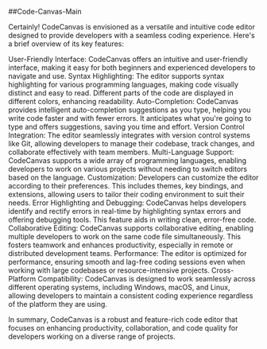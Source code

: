 ##Code-Canvas-Main

Certainly! CodeCanvas is envisioned as a versatile and intuitive code editor designed to provide developers with a seamless coding experience. Here's a brief overview of its key features:

User-Friendly Interface: CodeCanvas offers an intuitive and user-friendly interface, making it easy for both beginners and experienced developers to navigate and use.
Syntax Highlighting: The editor supports syntax highlighting for various programming languages, making code visually distinct and easy to read. Different parts of the code are displayed in different colors, enhancing readability.
Auto-Completion: CodeCanvas provides intelligent auto-completion suggestions as you type, helping you write code faster and with fewer errors. It anticipates what you're going to type and offers suggestions, saving you time and effort.
Version Control Integration: The editor seamlessly integrates with version control systems like Git, allowing developers to manage their codebase, track changes, and collaborate effectively with team members.
Multi-Language Support: CodeCanvas supports a wide array of programming languages, enabling developers to work on various projects without needing to switch editors based on the language.
Customization: Developers can customize the editor according to their preferences. This includes themes, key bindings, and extensions, allowing users to tailor their coding environment to suit their needs.
Error Highlighting and Debugging: CodeCanvas helps developers identify and rectify errors in real-time by highlighting syntax errors and offering debugging tools. This feature aids in writing clean, error-free code.
Collaborative Editing: CodeCanvas supports collaborative editing, enabling multiple developers to work on the same code file simultaneously. This fosters teamwork and enhances productivity, especially in remote or distributed development teams.
Performance: The editor is optimized for performance, ensuring smooth and lag-free coding sessions even when working with large codebases or resource-intensive projects.
Cross-Platform Compatibility: CodeCanvas is designed to work seamlessly across different operating systems, including Windows, macOS, and Linux, allowing developers to maintain a consistent coding experience regardless of the platform they are using.


In summary, CodeCanvas is a robust and feature-rich code editor that focuses on enhancing productivity, collaboration, and code quality for developers working on a diverse range of projects.